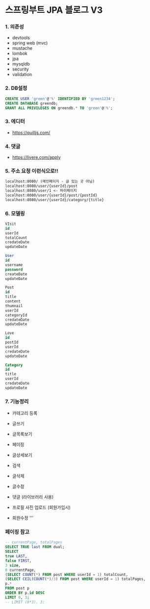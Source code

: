 # 스프링부트 JPA 블로그 V3

### 1. 의존성
- devtools
- spring web (mvc)
- mustache
- lombok
- jpa
- mysqldb
- security
- validation

### 2. DB설정
```sql
CREATE USER 'green'@'%' IDENTIFIED BY 'green1234';
CREATE DATABASE greendb;
GRANT ALL PRIVILEGES ON greendb.* TO 'green'@'%';
```

### 3. 에디터
 - https://quilljs.com/

 ### 4. 댓글 
 - https://livere.com/apply 

 ### 5. 주소 요청 이런식으로!!
 ```txt
 localhost:8080/ (메인페이지 - 글 있는 곳 아님)
localhost:8080/user/{userId}/post 
localhost:8080/user/1 <- 마이페이지
localhost:8080/user/{userId}/post/{postId}
localhost:8080/user/{userId}/category/{title} 
 ```

 ### 6. 모델링
 ```sql
 VIsit
id
userId
totalCount
credateDate
updateDate

User
id
username
password
createDate
updateDate

Post
id
title
content
thumnail
userId
categoryId
credateDate
updateDate

Love
id
postId
userId
credateDate
updateDate

Category
id
title
userId
credateDate
updateDate
```

### 7. 기능정리
- 카테고리 등록
- 글쓰기
- 글목록보기
- 페이징
- 글상세보기
- 검색
- 글삭제
- 글수정
- 댓글 (라이브러리 사용)

- 프로필 사진 업로드 (회원가입시)
- 회원수정
'''


### 페이징 참고
```sql
-- currentPage, totalPages
SELECT TRUE last FROM dual;
SELECT 
true LAST,
false FIRST,
3 size, 
0 currentPage,
(SELECT COUNT(*) FROM post WHERE userId = 1) totalCount,
(SELECT CEIL(COUNT(*)/3) FROM post WHERE userId = 1) totalPages,
p.*
FROM post p
ORDER BY p.id DESC
LIMIT 0, 3;
-- LIMIT (0*3), 3;
```
